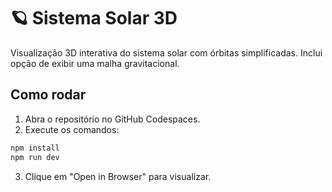 # 🪐 Sistema Solar 3D

Visualização 3D interativa do sistema solar com órbitas simplificadas. Inclui opção de exibir uma malha gravitacional.

## Como rodar

1. Abra o repositório no GitHub Codespaces.
2. Execute os comandos:

```bash
npm install
npm run dev
```

3. Clique em "Open in Browser" para visualizar.